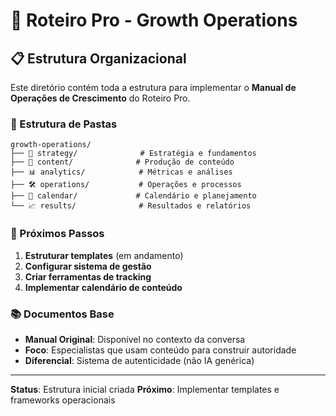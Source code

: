 # 🚀 Roteiro Pro - Growth Operations

## 📋 Estrutura Organizacional

Este diretório contém toda a estrutura para implementar o **Manual de Operações de Crescimento** do Roteiro Pro.

### 📁 Estrutura de Pastas

```
growth-operations/
├── 📖 strategy/              # Estratégia e fundamentos
├── 📝 content/              # Produção de conteúdo
├── 📊 analytics/            # Métricas e análises
├── 🛠️ operations/           # Operações e processos
├── 📅 calendar/             # Calendário e planejamento
└── 📈 results/              # Resultados e relatórios
```

### 🎯 Próximos Passos

1. **Estruturar templates** (em andamento)
2. **Configurar sistema de gestão** 
3. **Criar ferramentas de tracking**
4. **Implementar calendário de conteúdo**

### 📚 Documentos Base

- **Manual Original**: Disponível no contexto da conversa
- **Foco**: Especialistas que usam conteúdo para construir autoridade
- **Diferencial**: Sistema de autenticidade (não IA genérica)

---

**Status**: Estrutura inicial criada
**Próximo**: Implementar templates e frameworks operacionais